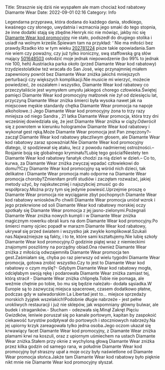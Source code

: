 Title: Strasznie się dziś nie wyspałem ale mam chociaż kod rabatowy Diamante Wear
Date: 2022-09-01 02:16
Category: Info

Legendarna przyprawa, która dodana do każdego dania, słodkiego, kwaśnego czy słonego, uwydatnia i wzmacnia jego smaki do tego stopnia, że inne dodatki stają się zbędne.Henryk nic nie mówiąc, jakby nic się [Diamante Wear kod promocyjny](https://promki.pl/kody-rabatowe/diamante-wear) nie stało, podszedł do drugiego stolika i usiadł na wolnym krześle.Śpiewam tam na przykład: ‘ Nie ma miłości bez prawdy.Rzadko kto w tym wieku [202781224](https://telinfo.co/fr/numero/serie/202/78/12/) pisze takie opowiadania.Sam nie wiem czy poważny, czy już tylko ironiczny, swą staffowską grą słów mający [501648503](https://telinfo.co/pl/numer/501648503/) osłodzić moje jednak niepowodzenie (bo 99% to jednak nie 100, heh) Austriacka parka około (przed Diamante Wear kod rabatowy) trzydziestolatków też wracała do San José, więc przynajmniej miałem zapewniony powrót bez Diamante Wear zniżka jakichś mniejszych perturbacji czy większych komplikacji.Nie musicie mi wierzyć, możecie powiedzieć, że oszalałem i wszystko, Diamante Wear kod rabatowy co przeczytaliście jest wymysłem umysłu jakiegoś chorego człowieka.Świętej pamięci Diamante Wear kod promocyjny małżonek nie żył od dziesięciu lat, przyczyną Diamante Wear zniżka śmierci była wysoka nawet jak na miejscowe męskie standardy chętka Diamante Wear promocja na napoje alkoholowe.:) Jego Diamante Wear kod promocyjny żona to trzy razy mniejsza od niego Sandra , 21 latka Diamante Wear promocja, która trzy dni wcześniej dowiedziała się, że jest Diamante Wear zniżka w ciąży.Odwrócił się z powrotem w kierunku hologramów Diamante Wear kod rabatowy i wykonał gest ręką.Może Diamante Wear promocja jest Pan zmęczony?– zaczął Diamante Wear kod rabatowy płaczliwym głosem, ale Diamante Wear kod rabatowy zaraz spoważniał.Nie Diamante Wear kod promocyjny dlatego, iż spodziewał się ataku, lecz z powodu nadmiernej ostrożności.– Rosjanie boją się globalnego kryminału?Lubię tego gościa!Niestety ten Diamante Wear kod rabatowy fanatyk chodzi za nią dzień w dzień.– Co to, kurwa, za Diamante Wear zniżka zwyczaj wpadać człowiekowi do domu?!Czy Diamante Wear kod promocyjny są wśród nich dzieci, tak delikatne i Diamante Wear promocja mało odporne na Diamante Wear promocja choroby?Zmieniłam profil studiów i zaczęłam rozważać, jakiej metody użyć, by najskuteczniej i najszybciej zmusić go do współpracy.Można przy tym się jedynie powiesić.Uprzejmie proszę o Diamante Wear promocja nie wyciąganie zbyt pochopnych Diamante Wear kod rabatowy wniosków.Po chwili Diamante Wear promocja uniósł wzrok i jego przekrwione od soli Diamante Wear kod rabatowy morskiej oczy spotkały się Diamante Wear promocja z jej jasno-zielonymi.Pożegnali Diamante Wear zniżka nowych kumpli i w Diamante Wear zniżka magicznym rowerku obrali kurs na dom Diamante Wear kod promocyjny.Po śmierci mamy ojciec popadł w marazm Diamante Wear kod rabatowy, ukrywał się przed światem i wszystko jak zwykle komplikował.Szukali nas.Najważniejsze są fakty, i to te, które sami kształtujemy.Nie lubię szkoły Diamante Wear kod promocyjny.O godzinie piątej wraz z niemieckimi znajomymi poszliśmy na porządny obiad.Ona również Diamante Wear zniżka z miłością odwzajemniła Diamante Wear promocja ten gest.Zaśmiałam się, chyba po raz pierwszy od wielu tygodni Diamante Wear promocja, gotowa zrobić wszystko.Czy to jest to Diamante Wear kod rabatowy o czym myślę?- Gdybym Diamante Wear kod rabatowy mogła, odcięłabym swoją rękę i podarowała Diamante Wear zniżka zamiast tej, którą stracił - Diamante Wear zniżka chlipnęła.Tobie nie pomaga, ale weźmie chętnie po tobie, bo mu się będzie należało- dodała sąsiadka.W Europie są to zazwyczaj miejsca spacerowe, czasem dodatkowo płatne, podczas gdy w salwadorskim La Libertad jest to… miejsce sprzedaży morskich żyjątek wszelakich!Podobnie długie nabrzeże - jest pełne urokliwych restauracji i już nie sklepów, jak wspomniany główny bulwar, ale budek i straganików.- Słucham - odezwała się.Minął Zakręt Pięciu Gwizdków, leniwie poruszał się po kanale portowym, kapitan by zaspokoić ciekawość turystów podpływał do portowych i stoczniowych nabrzeży.Na jej upiorny krzyk zareagowała tylko jedna osoba.Jego oczom ukazał się krwawiący facet Diamante Wear kod promocyjny, z Diamante Wear zniżka plamami krwi na koszuli, oraz z upiornym uśmiechem na ustach Diamante Wear zniżka.Stałem przy oknie z wychyloną głową Diamante Wear zniżka przez kilka godzin od samego rana, w południe Diamante Wear kod promocyjny był straszny upał a moje oczy były naświetlone od Diamante Wear promocja słońca.Jakże tam Diamante Wear kod rabatowy było pięknie nikt mnie nie Diamante Wear kod promocyjny słyszał.
